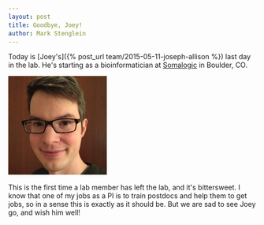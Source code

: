 ```yaml
---
layout: post
title: Goodbye, Joey!
author: Mark Stenglein
---
```


Today is [Joey's]({% post_url team/2015-05-11-joseph-allison %}) last day in the lab.  He's starting as a bioinformatician at [Somalogic](http://somalogic.com) in Boulder, CO.  

![Joey](/images/team/joey_allison.jpg)

This is the first time a lab member has left the lab, and it's bittersweet.  I know that one of my jobs as a PI is to train postdocs and help them to get jobs, so in a sense this is exactly as it should be. But we are sad to see Joey go, and wish him well!  


